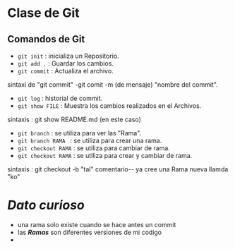 
# Clase de Git 
## Comandos de Git 
- ````git init```` : inicializa un Repositorio.
- ````git add .```` : Guardar los cambios.
- ````git commit```` : Actualiza el archivo.

 sintaxi de "git commit" -git comit -m (de mensaje) "nombre del commit".
- ````git log```` : historial de commit.
- ````git show FILE```` : Muestra los cambios realizados en el Archivos.

sintaxis : git show README.md (en este caso)
- ````git branch```` : se utiliza para ver las "Rama".
- ````git branch RAMA ```` : se utiliza para crear una rama.
- ````git checkout RAMA```` : se utiliza para cambiar de rama.
- ````git checkout RAMA```` : se utiliza para crear y cambiar de rama.

sintaxis : git checkout -b "tal"
 comentario-- ya cree una Rama nueva llamda "ko"

# **_Dato curioso_** 
 - una rama solo existe cuando se hace antes un commit 
 - las **_Ramas_** son diferentes versiones de mi codigo 
 - 




